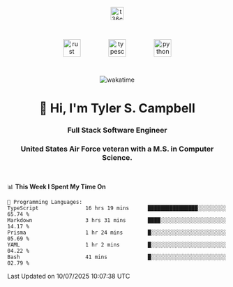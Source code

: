 <p align="center">
<a href="https://www.linkedin.com/in/t36campbell" target="blank"><img align="center" src="https://ik.imagekit.io/t36campbell/Portfolio/linkedin.png.original_m8bbGgPh6.png" alt="t36campbell" height="30" width="30" /></a>
</p>
<p align="center">
    <img src="https://rustacean.net/assets/rustacean-orig-noshadow.svg" alt="rust" width="40" height="40" style="margin: 6%;" />
    <img src="https://cdn.worldvectorlogo.com/logos/typescript.svg" alt="typescript" width="40" height="40" style="margin: 6%;" />
    <img src="https://cdn.worldvectorlogo.com/logos/python-5.svg" alt="python" width="40" height="40" style="margin: 6%;" />
</p>
<div align="center">
  
  ![wakatime](https://wakatime.com/badge/user/738aac7f-8868-4bc3-a1df-4c36703ee4b6.svg)
  
</div>

<h1 align="center">👋 Hi, I'm Tyler S. Campbell</h1>
<h3 align="center">Full Stack Software Engineer</h3>
<h3 align="center">United States Air Force veteran with a M.S. in Computer Science.</h3>
<br>

<!--START_SECTION:waka-->
📊 **This Week I Spent My Time On** 

```text
💬 Programming Languages: 
TypeScript               16 hrs 19 mins      ████████████████░░░░░░░░░   65.74 % 
Markdown                 3 hrs 31 mins       ████░░░░░░░░░░░░░░░░░░░░░   14.17 % 
Prisma                   1 hr 24 mins        █░░░░░░░░░░░░░░░░░░░░░░░░   05.69 % 
YAML                     1 hr 2 mins         █░░░░░░░░░░░░░░░░░░░░░░░░   04.22 % 
Bash                     41 mins             █░░░░░░░░░░░░░░░░░░░░░░░░   02.79 % 
```


 Last Updated on 10/07/2025 10:07:38 UTC
<!--END_SECTION:waka-->
